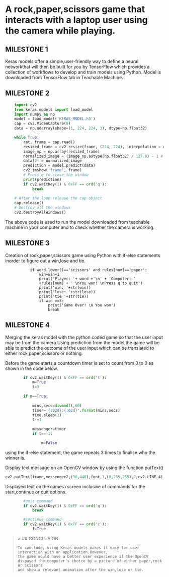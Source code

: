 # A rock,paper,scissors game that interacts with a laptop user using the camera while playing.

## MILESTONE 1



Keras models offer a simple,user-friendly way to define a neural networkthat will then be built for 
you by TensorFlow which provides a collection of workflows to develop and train models using Python.
Model is downloaded from TensorFlow tab in Teachable Machine.


## MILESTONE 2

```python
    import cv2
    from keras.models import load_model
    import numpy as np
    model = load_model('KERAS_MODEL.h5')
    cap = cv2.VideoCapture(0)
    data = np.ndarray(shape=(1, 224, 224, 3), dtype=np.float32)

    while True: 
        ret, frame = cap.read()
        resized_frame = cv2.resize(frame, (224, 224), interpolation = cv2.INTER_AREA)
        image_np = np.array(resized_frame)
        normalized_image = (image_np.astype(np.float32) / 127.0) - 1 # Normalize the image
        data[0] = normalized_image
        prediction = model.predict(data)
        cv2.imshow('frame', frame)
        # Press q to close the window
        print(prediction)
        if cv2.waitKey(1) & 0xFF == ord('q'):
            break
                
    # After the loop release the cap object
    cap.release()
    # Destroy all the windows
    cv2.destroyAllWindows()
```
The above code is used to run the model downloaded from teachable machine in your computer and to check whether the camera is working.


## MILESTONE 3

Creation of rock,paper,scissors game using Python with if-else statements inorder to figure out a win,lose and tie.
 ```
            if word.lower()=='scissors' and rules[num]=='paper':
                win=win+1
                print('Player: '+ word +'\n' + 'Computer: '
                +rules[num] + ' \nYou won! \nPress q to quit')
                print('win: '+str(win))
                print('lose: '+str(lose))
                print('tie '+str(tie))
                if win ==3:
                    print('Game Over! \n You won')
                    break

   ```         
 


## MILESTONE 4

Merging the keras model with the python coded game so that the user input may be from the camera.Using prediction from the model,the game will be able to predict the outcome of the user input which can be translated to either rock,paper,scissors or nothing.
    
Before the game starts,a countdown timer is set to count from 3 to 0 as shown in the code below.

```python    
        if cv2.waitKey(1) & 0xFF == ord('t'):
            m=True
            t=3
        
        if m==True:
            
            mins,secs=divmod(t,60)
            timer='{:02d}:{:02d}'.format(mins,secs)
            time.sleep(1)
            t-=1
                
            messenger=timer
            if t==-1:

                m=False
```
using the if-else statement, the game repeats 3 times to finalise who the winner is.

Display text message on an OpenCV window by using the function putText()
```python
cv2.putText(frame,messenger2,(90,440),font,1,(0,255,255),2,cv2.LINE_4)
``` 
Displayed text on the camera screen inclusive of commands for the start,continue or quit options.
``` python             
        #quit command       
        if cv2.waitKey(1) & 0xFF == ord('q'):
            break

        #continue command                       
        if cv2.waitKey(1) & 0xFF == ord('c'):
            f=True
```
<blockquote>
> ## CONCLUSION

    To conclude, using Keras models makes it easy for user interaction with an application.However,
    the game would have a better user experience if the OpenCV dispayed the computer's choice by a picture of either paper,rock or scissors 
    and show a relevant animation after the win,lose or tie.
